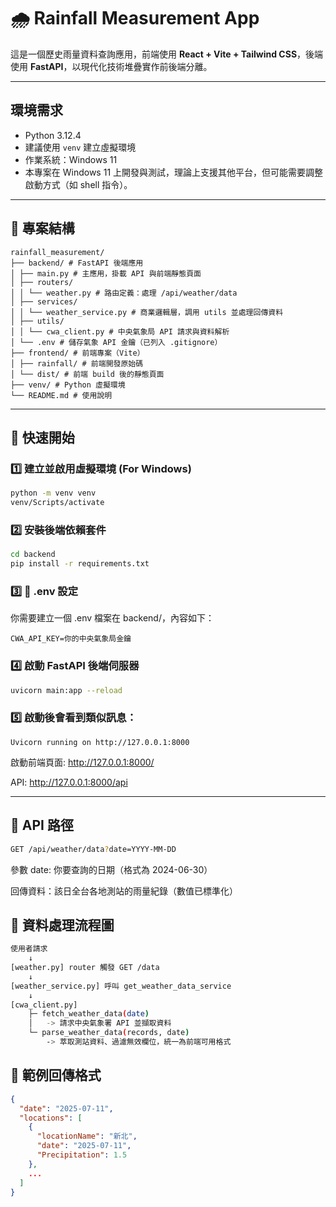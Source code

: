 # 🌧️ Rainfall Measurement App

這是一個歷史雨量資料查詢應用，前端使用 **React + Vite + Tailwind CSS**，後端使用 **FastAPI**，以現代化技術堆疊實作前後端分離。

---
## 環境需求
- Python 3.12.4
- 建議使用 `venv` 建立虛擬環境
- 作業系統：Windows 11
- 本專案在 Windows 11 上開發與測試，理論上支援其他平台，但可能需要調整啟動方式（如 shell 指令）。

---
## 📁 專案結構

```
rainfall_measurement/
├── backend/ # FastAPI 後端應用
│ ├── main.py # 主應用，掛載 API 與前端靜態頁面
│ ├── routers/
│ │ └── weather.py # 路由定義：處理 /api/weather/data
│ ├── services/
│ │ └── weather_service.py # 商業邏輯層，調用 utils 並處理回傳資料
│ ├── utils/
│ │ └── cwa_client.py # 中央氣象局 API 請求與資料解析
│ └── .env # 儲存氣象 API 金鑰（已列入 .gitignore）
├── frontend/ # 前端專案（Vite）
│ ├── rainfall/ # 前端開發原始碼
│ └── dist/ # 前端 build 後的靜態頁面
├── venv/ # Python 虛擬環境
└── README.md # 使用說明
```

---
## 🚀 快速開始

### 1️⃣ 建立並啟用虛擬環境 (For Windows)

```bash
python -m venv venv
venv/Scripts/activate  
```

### 2️⃣ 安裝後端依賴套件

```bash
cd backend
pip install -r requirements.txt
```

### 3️⃣ 🔐 .env 設定
你需要建立一個 .env 檔案在 backend/，內容如下：
```env
CWA_API_KEY=你的中央氣象局金鑰
```

### 4️⃣ 啟動 FastAPI 後端伺服器

```bash
uvicorn main:app --reload
```

### 5️⃣ 啟動後會看到類似訊息：

```nginx
Uvicorn running on http://127.0.0.1:8000
```

啟動前端頁面: http://127.0.0.1:8000/

API: http://127.0.0.1:8000/api


---
## 🔹 API 路徑
```bash
GET /api/weather/data?date=YYYY-MM-DD
```
參數 date: 你要查詢的日期（格式為 2024-06-30）

回傳資料：該日全台各地測站的雨量紀錄（數值已標準化）

## 🔹 資料處理流程圖
```bash
使用者請求
    ↓
[weather.py] router 觸發 GET /data
    ↓
[weather_service.py] 呼叫 get_weather_data_service
    ↓
[cwa_client.py]
    ├─ fetch_weather_data(date)
    │   -> 請求中央氣象署 API 並擷取資料
    └─ parse_weather_data(records, date)
        -> 萃取測站資料、過濾無效欄位，統一為前端可用格式
```

## 🔹 範例回傳格式
```json
{
  "date": "2025-07-11",
  "locations": [
    {
      "locationName": "新北",
      "date": "2025-07-11",
      "Precipitation": 1.5
    },
    ...
  ]
}
```
